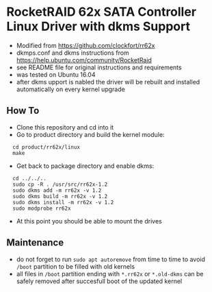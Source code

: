 # RocketRAID 62x SATA Controller Linux Driver with dkms Support

 * Modified from https://github.com/clockfort/rr62x 
 * dkmps.conf and dkms instructions from https://help.ubuntu.com/community/RocketRaid
 * see README file for original instructions and requirements
 * was tested on Ubuntu 16.04
 * after dkms upport is nabled the driver will be rebuilt and installed automatically on every kernel upgrade

## How To

 * Clone this repository and cd into it
 * Go to product directory and build the kernel module:
```
  cd product/rr62x/linux
  make
```
 * Get back to package directory and enable dkms:
```
  cd ../../..
  sudo cp -R . /usr/src/rr62x-1.2
  sudo dkms add -m rr62x -v 1.2
  sudo dkms build -m rr62x -v 1.2
  sudo dkms install -m rr62x -v 1.2
  sudo modprobe rr62x
```
 * At this point you should be able to mount the drives

## Maintenance

 * do not forget to run ```sudo apt autoremove``` from time to time to avoid ```/boot``` partition to be filled with old kernels
 * all files in ```/boot``` partition ending with ```*.rr62x``` or ```*.old-dkms``` can be safely removed after succesfull boot of the updated kernel
